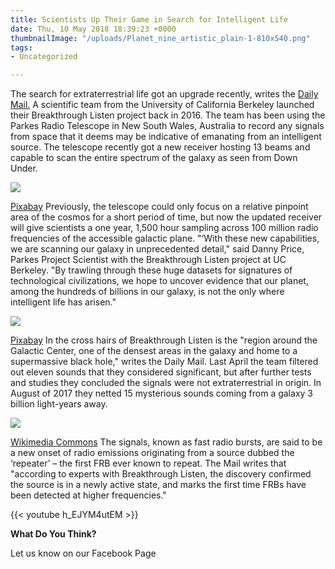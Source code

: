 ```yaml
---
title: Scientists Up Their Game in Search for Intelligent Life
date: Thu, 10 May 2018 18:39:23 +0000
thumbnailImage: "/uploads/Planet_nine_artistic_plain-1-810x540.png"
tags:
- Uncategorized

---
```

The search for extraterrestrial life got an upgrade recently, writes the [Daily Mail.](http://www.dailymail.co.uk/sciencetech/article-5700659/Breakthrough-Listen-begins-groundbreaking-survey-look-signs-alien-life-Milky-Way.html) A scientific team from the University of California Berkeley launched their Breakthrough Listen project back in 2016. The team has been using the Parkes Radio Telescope in New South Wales, Australia to record any signals from space that it deems may be indicative of emanating from an intelligent source. The telescope recently got a new receiver hosting 13 beams and capable to scan the entire spectrum of the galaxy as seen from Down Under. 

![](http://newsattorneys.staging.wpengine.com/wp-content/uploads/2018/05/parkes-radio-telescope-1024x768.jpg) 

[Pixabay](https://www.flickr.com/photos/pikerslanefarm/3447781119) Previously, the telescope could only focus on a relative pinpoint area of the cosmos for a short period of time, but now the updated receiver will give scientists a one year, 1,500 hour sampling across 100 million radio frequencies of the accessible galactic plane. "‘With these new capabilities, we are scanning our galaxy in unprecedented detail," said Danny Price, Parkes Project Scientist with the Breakthrough Listen project at UC Berkeley. "By trawling through these huge datasets for signatures of technological civilizations, we hope to uncover evidence that our planet, among the hundreds of billions in our galaxy, is not the only where intelligent life has arisen." 

![](http://newsattorneys.staging.wpengine.com/wp-content/uploads/2018/05/Milky-way-galaxy-pixabay-1024x748.jpg) 

[Pixabay](https://pixabay.com/en/galaxy-infinity-milky-way-orbit-1837306/) In the cross hairs of Breakthrough Listen is the "region around the Galactic Center, one of the densest areas in the galaxy and home to a supermassive black hole," writes the Daily Mail. Last April the team filtered out eleven sounds that they considered significant, but after further tests and studies they concluded the signals were not extraterrestrial in origin. In August of 2017 they netted 15 mysterious sounds coming from a galaxy 3 billion light-years away. 

![](http://newsattorneys.staging.wpengine.com/wp-content/uploads/2018/05/Planet_nine_artistic_plain-1-1024x683.png) 

[Wikimedia Commons](https://commons.wikimedia.org/wiki/File:Artist%27s_concept_of_the_%22Planet_Nine%22.jpg) The signals, known as fast radio bursts, are said to be a new onset of radio emissions originating from a source dubbed the ‘repeater’ – the first FRB ever known to repeat. The Mail writes that "according to experts with Breakthrough Listen, the discovery confirmed the source is in a newly active state, and marks the first time FRBs have been detected at higher frequencies." 

{{< youtube h_EJYM4utEM >}}

**What Do You Think?** 

Let us know on our Facebook Page